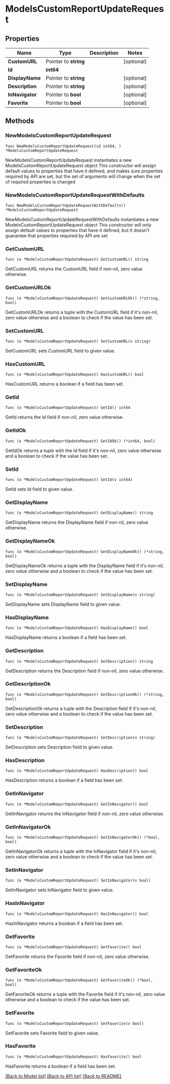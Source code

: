 # ModelsCustomReportUpdateRequest

## Properties

Name | Type | Description | Notes
------------ | ------------- | ------------- | -------------
**CustomURL** | Pointer to **string** |  | [optional] 
**Id** | **int64** |  | 
**DisplayName** | Pointer to **string** |  | [optional] 
**Description** | Pointer to **string** |  | [optional] 
**InNavigator** | Pointer to **bool** |  | [optional] 
**Favorite** | Pointer to **bool** |  | [optional] 

## Methods

### NewModelsCustomReportUpdateRequest

`func NewModelsCustomReportUpdateRequest(id int64, ) *ModelsCustomReportUpdateRequest`

NewModelsCustomReportUpdateRequest instantiates a new ModelsCustomReportUpdateRequest object
This constructor will assign default values to properties that have it defined,
and makes sure properties required by API are set, but the set of arguments
will change when the set of required properties is changed

### NewModelsCustomReportUpdateRequestWithDefaults

`func NewModelsCustomReportUpdateRequestWithDefaults() *ModelsCustomReportUpdateRequest`

NewModelsCustomReportUpdateRequestWithDefaults instantiates a new ModelsCustomReportUpdateRequest object
This constructor will only assign default values to properties that have it defined,
but it doesn't guarantee that properties required by API are set

### GetCustomURL

`func (o *ModelsCustomReportUpdateRequest) GetCustomURL() string`

GetCustomURL returns the CustomURL field if non-nil, zero value otherwise.

### GetCustomURLOk

`func (o *ModelsCustomReportUpdateRequest) GetCustomURLOk() (*string, bool)`

GetCustomURLOk returns a tuple with the CustomURL field if it's non-nil, zero value otherwise
and a boolean to check if the value has been set.

### SetCustomURL

`func (o *ModelsCustomReportUpdateRequest) SetCustomURL(v string)`

SetCustomURL sets CustomURL field to given value.

### HasCustomURL

`func (o *ModelsCustomReportUpdateRequest) HasCustomURL() bool`

HasCustomURL returns a boolean if a field has been set.

### GetId

`func (o *ModelsCustomReportUpdateRequest) GetId() int64`

GetId returns the Id field if non-nil, zero value otherwise.

### GetIdOk

`func (o *ModelsCustomReportUpdateRequest) GetIdOk() (*int64, bool)`

GetIdOk returns a tuple with the Id field if it's non-nil, zero value otherwise
and a boolean to check if the value has been set.

### SetId

`func (o *ModelsCustomReportUpdateRequest) SetId(v int64)`

SetId sets Id field to given value.


### GetDisplayName

`func (o *ModelsCustomReportUpdateRequest) GetDisplayName() string`

GetDisplayName returns the DisplayName field if non-nil, zero value otherwise.

### GetDisplayNameOk

`func (o *ModelsCustomReportUpdateRequest) GetDisplayNameOk() (*string, bool)`

GetDisplayNameOk returns a tuple with the DisplayName field if it's non-nil, zero value otherwise
and a boolean to check if the value has been set.

### SetDisplayName

`func (o *ModelsCustomReportUpdateRequest) SetDisplayName(v string)`

SetDisplayName sets DisplayName field to given value.

### HasDisplayName

`func (o *ModelsCustomReportUpdateRequest) HasDisplayName() bool`

HasDisplayName returns a boolean if a field has been set.

### GetDescription

`func (o *ModelsCustomReportUpdateRequest) GetDescription() string`

GetDescription returns the Description field if non-nil, zero value otherwise.

### GetDescriptionOk

`func (o *ModelsCustomReportUpdateRequest) GetDescriptionOk() (*string, bool)`

GetDescriptionOk returns a tuple with the Description field if it's non-nil, zero value otherwise
and a boolean to check if the value has been set.

### SetDescription

`func (o *ModelsCustomReportUpdateRequest) SetDescription(v string)`

SetDescription sets Description field to given value.

### HasDescription

`func (o *ModelsCustomReportUpdateRequest) HasDescription() bool`

HasDescription returns a boolean if a field has been set.

### GetInNavigator

`func (o *ModelsCustomReportUpdateRequest) GetInNavigator() bool`

GetInNavigator returns the InNavigator field if non-nil, zero value otherwise.

### GetInNavigatorOk

`func (o *ModelsCustomReportUpdateRequest) GetInNavigatorOk() (*bool, bool)`

GetInNavigatorOk returns a tuple with the InNavigator field if it's non-nil, zero value otherwise
and a boolean to check if the value has been set.

### SetInNavigator

`func (o *ModelsCustomReportUpdateRequest) SetInNavigator(v bool)`

SetInNavigator sets InNavigator field to given value.

### HasInNavigator

`func (o *ModelsCustomReportUpdateRequest) HasInNavigator() bool`

HasInNavigator returns a boolean if a field has been set.

### GetFavorite

`func (o *ModelsCustomReportUpdateRequest) GetFavorite() bool`

GetFavorite returns the Favorite field if non-nil, zero value otherwise.

### GetFavoriteOk

`func (o *ModelsCustomReportUpdateRequest) GetFavoriteOk() (*bool, bool)`

GetFavoriteOk returns a tuple with the Favorite field if it's non-nil, zero value otherwise
and a boolean to check if the value has been set.

### SetFavorite

`func (o *ModelsCustomReportUpdateRequest) SetFavorite(v bool)`

SetFavorite sets Favorite field to given value.

### HasFavorite

`func (o *ModelsCustomReportUpdateRequest) HasFavorite() bool`

HasFavorite returns a boolean if a field has been set.


[[Back to Model list]](../README.md#documentation-for-models) [[Back to API list]](../README.md#documentation-for-api-endpoints) [[Back to README]](../README.md)


